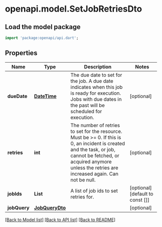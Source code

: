 # openapi.model.SetJobRetriesDto

## Load the model package
```dart
import 'package:openapi/api.dart';
```

## Properties
Name | Type | Description | Notes
------------ | ------------- | ------------- | -------------
**dueDate** | [**DateTime**](DateTime.md) | The due date to set for the job. A due date indicates when this job is ready for execution. Jobs with due dates in the past will be scheduled for execution. | [optional] 
**retries** | **int** | The number of retries to set for the resource.  Must be >= 0. If this is 0, an incident is created and the task, or job, cannot be fetched, or acquired anymore unless the retries are increased again. Can not be null. | [optional] 
**jobIds** | **List<String>** | A list of job ids to set retries for. | [optional] [default to const []]
**jobQuery** | [**JobQueryDto**](JobQueryDto.md) |  | [optional] 

[[Back to Model list]](../README.md#documentation-for-models) [[Back to API list]](../README.md#documentation-for-api-endpoints) [[Back to README]](../README.md)


